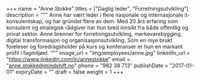 +++
name = "Anne Stokke"
titles = ["Daglig leder", "Forretningsutvikling"]
description = """
Anne har vært leder i flere nasjonale og internasjonale it-konsulentskap, og har
gründet flere av dem. Med 20 års erfaring som konsulent og strategisk rådgiver
har hun bred innsikt fra både offentlig og privat sektor. Anne brenner for
forretningsutvikling, merkevarebygging, digital transformasjon og
organisasjonsutvikling. Som en mye brukt foreleser og foredragsholder på kurs og
konferanser er hun en markant profil i fagmiljøet.
"""
image_url = "img/employees/anne.jpg"
linkedIn_url = "https://www.linkedin.com/in/annestokke"
email = "anne.stokke@mindshift.no"
phone = "982 38 713"
publishDate = "2017-01-01"
expiryDate = ""
draft = false
weight = 1
+++

